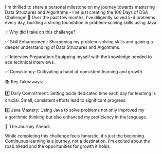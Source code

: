 I'm thrilled to share a personal milestone on my journey towards mastering Data Structures and Algorithms - I've just creating the 100 Days of DSA Challenge! 🎉 Over the past few months, I've diligently solved 5-6 problems every day, building a strong foundation in problem-solving skills using Java.

💡 Why did I take on this challenge?

✅ Skill Enhancement: Sharpening my problem-solving skills and gaining a deeper understanding of Data Structures and Algorithms.

✅ Interview Preparation: Equipping myself with the knowledge needed to ace technical interviews.

✅ Consistency: Cultivating a habit of consistent learning and growth.

📚 Key Takeaways:

1️⃣ Daily Commitment: Setting aside dedicated time each day for learning is crucial. Small, consistent efforts lead to significant progress.

2️⃣ Java Mastery: Using Java to solve problems not only improved my algorithmic thinking but also enhanced my proficiency in the language.

🔗 The Journey Ahead:

While completing this challenge feels fantastic, it's just the beginning. Continuous learning is a journey, not a destination. I'm excited about the road ahead and the opportunities for growth it holds.
